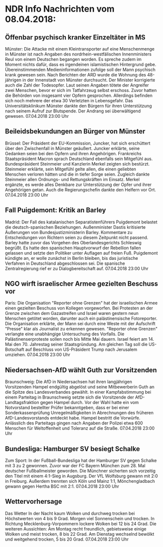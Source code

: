 # NDR Info Nachrichten vom 08.04.2018:


## Öffenbar psychisch kranker Einzeltäter in MS
Münster: Die Attacke mit einem Kleintransporter auf eine Menschenmenge in Münster ist nach Angaben des nordrhein-westfälischen Innenministers Reul von einem Deutschen begangen worden. Es spreche zudem im Moment nichts dafür, dass es irgendeinen islamistischen Hintergrund gebe. Übereinstimmenden Medieninformationen zufolge soll der Mann psychisch krank gewesen sein. Nach Berichten der ARD wurde die Wohnung des 48-jährigen in der Innenstadt von Münster durchsucht. Der Minister korrigierte auch die Zahl der Todesopfer. Laut seinen Angaben tötete der Angreifer zwei Menschen, bevor er sich im Tatfahrzeug selbst erschoss. Zuvor hatten die Behörden von insgesamt vier Opfern gesprochen. Allerdings befinden sich noch mehrere der etwa 30 Verletzten in Lebensgefahr. Das Universitätsklinikum Münster dankte den Bürgern für ihren Unterstützung nach seinem Aufruf zur Blutspende. Der Andrang sei überwältigend gewesen. 07.04.2018 23:00 Uhr 

## Beileidsbekundungen an Bürger von Münster
Brüssel: Der Präsident der EU-Kommission, Juncker, hat sich erschüttert über den Zwischenfall in Münster geäußert. Juncker erklärte, seine Gedanken seien bei den Opfern und ihren Angehörigen. Frankreichs Staatspräsident  Macron sprach Deutschland ebenfalls sein Mitgefühl aus. Bundespräsident Steinmeier und Kanzlerin Merkel zeigten sich bestürzt. Steinmeier erklärte, sein Mitgefühl gelte allen, die einen geliebten Menschen verloren hätten und die in tiefer Sorge seien. Zugleich dankte Steinmeier allen Ordnungs- und Rettungskräften im Einsatz. Merkel ergänzte, es werde alles Denkbare zur Unterstützung der Opfer und ihrer Angehörigen getan. Auch die Regierungschefin dankte den Helfern vor Ort. 07.04.2018 23:00 Uhr 

## Fall Puigdemont: Kritik an Barley
Madrid: Der Fall des katalanischen Separatistenführers Puigdemont belastet die deutsch-spanischen Beziehungen. Außenminister Dastis kritisierte Äußerungen von Bundesjustizministerin Barley. Kommentare zu Entscheidungen von Richtern seien zu diesem Zeitpunkt nicht passend. Barley hatte zuvor das Vorgehen des Oberlandesgerichts Schleswig begrüßt. Es hatte den spanischen Hauptvorwurf der Rebellion fallen gelassen und setzte den Politiker unter Auflagen auf freien Fuß. Puigdemont kündigte an, er wolle zunächst in Berlin bleiben, bis das juristische Verfahren in Deutschland abgeschlossen sei. Die spanische Zentralregierung rief er zu Dialogbereitschaft auf. 07.04.2018 23:00 Uhr 

## NGO wirft israelischer Armee gezielten Beschuss vor
Paris: Die Organisation "Reporter ohne Grenzen" hat der israelischen Armee einen gezielten Beschuss von Kollegen vorgeworfen. Bei Protesten an der Grenze zwischen dem Gazastreifen und Israel waren gestern neun Menschen getötet worden, darunter auch ein palästinensische Fotoreporter. Die Organisation erklärte, der Mann sei durch eine Weste mit der Aufschrift "Presse" klar als Journalist zu erkennen gewesen. "Reporter ohne Grenzen" verlangte eine unabhängige Untersuchung des Vorfalls. Die Palästinenserproteste sollen noch bis Mitte Mai dauern. Israel feiert am 14. Mai den 70. Jahrestag seiner Staatsgründung. Am gleichen Tag soll die US-Botschaft auf Beschluss von US-Präsident Trump nach Jerusalem umziehen. 07.04.2018 23:00 Uhr 

## Niedersachsen-AfD wählt Guth zur Vorsitzenden
Braunschweig: Die AfD in Niedersachsen hat ihren langjährigen Vorsitzenden Hampel endgültig abgelöst und seine Mitbewerberin Guth an die Spitze des Landesverbandes gewählt. In einer Kampfabstimmung bei einem Parteitag in Braunschweig setzte sich die Vorsitzende der AfD-Landtagsfraktion gegen Hampel durch. Vor der Wahl hatte ein vom Notvorstand bestellter Prüfer bekanntgeben, dass er bei einer Sonderkassenprüfung Unregelmäßigkeiten in Abrechnungen des früheren AfD-Landesvorstands entdeckt habe. Hampel bestritt die Vorwürfe. Anlässlich des Parteitags gingen nach Angaben der Polizei etwa 600 Menschen für Weltoffenheit und Toleranz auf die Straße. 07.04.2018 23:00 Uhr 

## Bundesliga: Hamburger SV besiegt Schalke
Zum Sport: In der Fußball-Bundesliga hat der Hamburger SV gegen Schalke mit 3 zu 2 gewonnen. Zuvor war der FC Bayern München zum 28. Mal deutscher Fußballmeister geworden. Die Münchner sicherten sich vorzeitig den Titel mit einem 4:1-Sieg in Augsburg. Der VfL Wolfsburg gewann mit 2:0 in Freiburg. Außerdem trennten sich Köln und Mainz 1:1, Mönchengladbach gewann gegen Hertha BSC mit 2:1. 07.04.2018 23:00 Uhr 

## Wettervorhersage
Das Wetter In der Nacht kaum Wolken und durchweg trocken bei Höchstwerten von 4 bis 9 Grad. Morgen viel Sonnenschein und trocken. In Richtung Mecklenburg-Vorpommern lockere Wolken bei 12 bis 24 Grad. Die weiteren Aussichten: Am Montag recht freundlich, gebietsweise einige Wolken und meist trocken, 8 bis 22 Grad. Am Dienstag wechselnd bewölkt und weitgehend trocken, 5 bis 20 Grad. 07.04.2018 23:00 Uhr 
